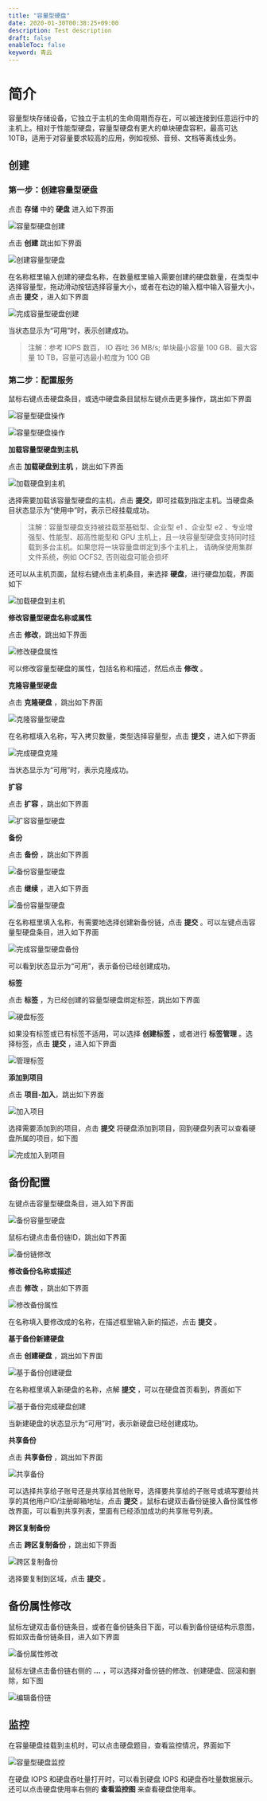 ```yaml
---
title: "容量型硬盘"
date: 2020-01-30T00:38:25+09:00
description: Test description
draft: false
enableToc: false
keyword: 青云
---
```


# 简介

  容量型块存储设备，它独立于主机的生命周期而存在，可以被连接到任意运行中的主机上。相对于性能型硬盘，容量型硬盘有更大的单块硬盘容积，最高可达 10TB，适用于对容量要求较高的应用，例如视频、音频、文档等离线业务。


## 创建

### 第一步：创建容量型硬盘

点击 **存储** 中的 **硬盘** 进入如下界面

![容量型硬盘创建](/storage/disk/manual/_images/create_容量型_1.png)

点击 **创建** 跳出如下界面

![创建容量型硬盘](/storage/disk/manual/_images/create_容量型_2.png)

在名称框里输入创建的硬盘名称，在数量框里输入需要创建的硬盘数量，在类型中选择容量型，拖动滑动按钮选择容量大小，或者在右边的输入框中输入容量大小，点击 **提交** ，进入如下界面

![完成容量型硬盘创建](/storage/disk/manual/_images/create_容量型_3.png)

当状态显示为“可用”时，表示创建成功。

> 注解：参考 IOPS 数百， IO 吞吐 36 MB/s; 单块最小容量 100 GB、最大容量 10 TB，容量可选最小粒度为 100 GB


### 第二步：配置服务

鼠标右键点击硬盘条目，或选中硬盘条目鼠标左键点击更多操作，跳出如下界面

![容量型硬盘操作](/storage/disk/manual/_images/create_容量型_4.png)

![容量型硬盘操作](/storage/disk/manual/_images/create_容量型_5.png)

**加载容量型硬盘到主机**

点击 **加载硬盘到主机** ，跳出如下界面

![加载硬盘到主机](/storage/disk/manual/_images/create_容量型_6.png)

选择需要加载该容量型硬盘的主机，点击 **提交**，即可挂载到指定主机。当硬盘条目状态显示为“使用中”时，表示已经挂载成功。

> 注解：容量型硬盘支持被挂载至基础型、企业型 e1 、企业型 e2 、专业增强型、性能型、超高性能型和 GPU 主机上，且一块容量型硬盘支持同时挂载到多台主机。如果您将一块容量盘绑定到多个主机上， 请确保使用集群文件系统，例如 OCFS2, 否则磁盘可能会损坏

还可以从主机页面，鼠标右键点击主机条目，来选择 **硬盘**，进行硬盘加载，界面如下

![加载硬盘到主机](/storage/disk/manual/_images/create_容量型_7.png)

**修改容量型硬盘名称或属性**

点击 **修改**，跳出如下界面

![修改硬盘属性](/storage/disk/manual/_images/create_容量型_8.png)

可以修改容量型硬盘的属性，包括名称和描述，然后点击 **修改** 。

**克隆容量型硬盘**

点击 **克隆硬盘** ，跳出如下界面

![克隆容量型硬盘](/storage/disk/manual/_images/create_容量型_9.png)

在名称框填入名称，写入拷贝数量，类型选择容量型，点击 **提交** ，进入如下界面

![完成硬盘克隆](/storage/disk/manual/_images/create_容量型_10.png)

当状态显示为“可用”时，表示克隆成功。

**扩容**

点击 **扩容** ，跳出如下界面

![扩容容量型硬盘](/storage/disk/manual/_images/create_容量型_11.png)

**备份**

点击 **备份** ，跳出如下界面

![备份容量型硬盘](/storage/disk/manual/_images/create_容量型_12.png)

点击 **继续** ，进入如下界面

![备份容量型硬盘](/storage/disk/manual/_images/create_容量型_13.png)

在名称框里填入名称，有需要地选择创建新备份链，点击 **提交** 。可以左键点击容量型硬盘条目，进入如下界面

![完成容量型硬盘备份](/storage/disk/manual/_images/create_容量型_14.png)

可以看到状态显示为“可用”，表示备份已经创建成功。

**标签**

点击 **标签** ，为已经创建的容量型硬盘绑定标签，跳出如下界面

![硬盘标签](/storage/disk/manual/_images/create_容量型_15.png)

如果没有标签或已有标签不适用，可以选择 **创建标签** ，或者进行 **标签管理** 。选择标签，点击 **提交** ，进入如下界面

![管理标签](/storage/disk/manual/_images/create_容量型_16.png)

**添加到项目**

点击 **项目-加入**，跳出如下界面

![加入项目](/storage/disk/manual/_images/create_容量型_project.png)

选择需要添加到的项目，点击 **提交** 将硬盘添加到项目，回到硬盘列表可以查看硬盘所属的项目，如下图

![完成加入到项目](/storage/disk/manual/_images/create_容量型_project2.png)


## 备份配置

左键点击容量型硬盘条目，进入如下界面

![备份容量型硬盘](/storage/disk/manual/_images/create_容量型_17.png)

鼠标右键点击备份链ID，跳出如下界面

![备份链修改](/storage/disk/manual/_images/create_容量型_18.png)

**修改备份名称或描述**

点击 **修改** ，跳出如下界面

![修改备份属性](/storage/disk/manual/_images/create_容量型_19.png)

在名称填入要修改成的名称，在描述框里输入新的描述，点击 **提交** 。

**基于备份新建硬盘**

点击 **创建硬盘** ，跳出如下界面

![基于备份创建硬盘](/storage/disk/manual/_images/create_性能型_20.png)

在名称框里填入新硬盘的名称，点解 **提交** ，可以在硬盘首页看到，界面如下

![基于备份完成硬盘创建](/storage/disk/manual/_images/create_容量型_21.png)

当新建硬盘的状态显示为“可用”时，表示新硬盘已经创建成功。

**共享备份**

点击 **共享备份** ，跳出如下界面

![共享备份](/storage/disk/manual/_images/create_容量型_22.png)

可以选择共享给子账号还是共享给其他账号，选择要共享给的子账号或填写要给共享的其他用户ID/注册邮箱地址，点击 **提交** 。鼠标右键双击备份链接入备份属性修改界面，可以看到共享列表，里面有已经添加成功的共享账号列表。

**跨区复制备份**

点击 **跨区复制备份** ，跳出如下界面

![跨区复制备份](/storage/disk/manual/_images/create_容量型_23.png)

选择要复制到区域，点击 **提交** 。

## 备份属性修改

鼠标左键双击备份链条目，或者在备份链条目下面，可以看到备份链结构示意图，假如双击备份链条目，进入如下界面

![备份属性修改](/storage/disk/manual/_images/create_容量型_24.png)

鼠标左键点击备份链右侧的 **...** ，可以选择对备份链的修改、创建硬盘、回滚和删除，如下图

![编辑备份链](/storage/disk/manual/_images/create_容量型_25.png)

## 监控

在容量硬盘挂载到主机时，可以点击硬盘题目，查看监控情况，界面如下

![容量型硬盘监控](/storage/disk/manual/_images/create_容量型_26.png)

在硬盘 IOPS 和硬盘吞吐量打开时，可以看到硬盘 IOPS 和硬盘吞吐量数据展示。还可以点击硬盘使用率右侧的 **查看监控图** 来查看硬盘使用率。
